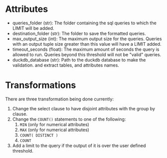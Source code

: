 

# Attributes
- queries_folder (str): The folder containing the sql queries to
    which the LIMIT will be added.
- destination_folder (str): The folder to save the formatted queries.
- max_output_size (int): The maximum output size for the queries. Queries
    with an output tuple size greater than this value will have a LIMIT added.
- timeout_seconds (float): The maximum amount of seconds the query is 
allowed to run. Queries beyond this threshold will not be "valid" queries.
- duckdb_database (str): Path to the duckdb database to make the validation.
and extract tables, and attributes names.

# Transformations
There are three transformation being done currently:
1. Change the select clause to have disjoint attributes with the 
group by clause.
1. Change the `COUNT()` statements to one of the following:
    1. `MIN` (only for numerical attributes)
    1. `MAX` (only for numerical attributes)
    1. `COUNT( DISTINCT )`
    1. `COUNT`
1. Add a limit to the query if the output of it is over the user defined 
threshold.